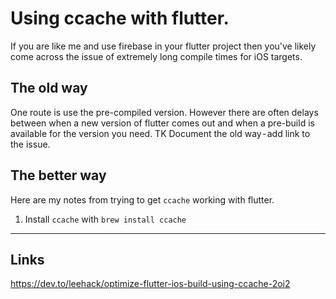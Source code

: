 # Using ccache with flutter.

If you are like me and use firebase in your flutter project then you've likely come across the issue of extremely long compile times for iOS targets. 

## The old way

One route is use the pre-compiled version. However there are often delays between when a new version of flutter comes out and when a pre-build is available for the version you need.
TK Document the old way - add link to the issue.

## The better way

Here are my notes from trying to get `ccache` working with flutter. 

1. Install `ccache` with `brew install ccache`


---

Links
---

https://dev.to/leehack/optimize-flutter-ios-build-using-ccache-2oi2

